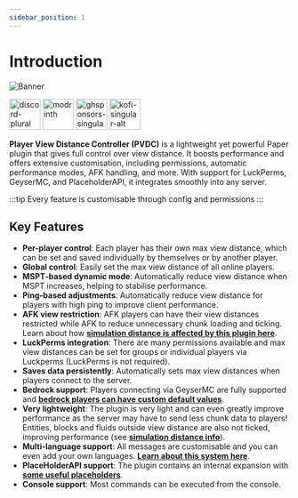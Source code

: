 ```yaml
---
sidebar_position: 1
---
```


# Introduction

![Banner](https://i.ibb.co/p1fVk8s/Banner-min.webp)
<p>
    <a style={{paddingRight: 0.5 + 'em'}} href="https://discord.gg/akbd8EPSgr"><img alt="discord-plural" height="56" src="https://cdn.jsdelivr.net/npm/@intergrav/devins-badges@3/assets/cozy/social/discord-plural_vector.svg" /></a>
    <a style={{paddingRight: 0.5 + 'em'}} href="https://modrinth.com/plugin/pvdc"><img alt="modrinth" height="56" src="https://cdn.jsdelivr.net/npm/@intergrav/devins-badges@3/assets/cozy/available/modrinth_vector.svg" /></a>
    <a style={{paddingRight: 0.5 + 'em'}} href="https://github.com/sponsors/Wyzebb"><img alt="ghsponsors-singular" height="56" src="https://cdn.jsdelivr.net/npm/@intergrav/devins-badges@3/assets/cozy/donate/ghsponsors-singular_64h.png" /></a>
    <a style={{paddingRight: 0.5 + 'em'}} href="https://ko-fi.com/wyzebb"><img alt="kofi-singular-alt" height="56" src="https://cdn.jsdelivr.net/npm/@intergrav/devins-badges@3/assets/cozy/donate/kofi-singular-alt_vector.svg" /></a>
</p>

**Player View Distance Controller (PVDC)** is a lightweight yet powerful Paper plugin that gives full control over view distance. It boosts performance and offers extensive customisation, including permissions, automatic performance modes, AFK handling, and more. With support for LuckPerms, GeyserMC, and PlaceholderAPI, it integrates smoothly into any server.

:::tip
Every feature is customisable through config and permissions
:::

## **Key Features**
- **Per-player control**: Each player has their own max view distance, which can be set and saved individually by themselves or by another player.
- **Global control**: Easily set the max view distance of all online players.
- **MSPT‑based dynamic mode**: Automatically reduce view distance when MSPT increases, helping to stabilise performance.
- **Ping‑based adjustments**: Automatically reduce view distance for players with high ping to improve client performance.
- **AFK view restriction**: AFK players can have their view distances restricted while AFK to reduce unnecessary chunk loading and ticking. Learn about how **[simulation distance is affected by this plugin here](./faqs/sim_distance.md)**.
- **LuckPerms integration**: There are many permissions available and max view distances can be set for groups or individual players via Luckperms (LuckPerms is not required).
- **Saves data persistently**: Automatically sets max view distances when players connect to the server.
- **Bedrock support**: Players connecting via GeyserMC are fully supported and **[bedrock players can have custom default values](../pvdc/config/config.yml.md)**.
- **Very lightweight**: The plugin is very light and can even greatly improve performance as the server may have to send less chunk data to players! Entities, blocks and fluids outside view distance are also not ticked, improving performance (see **[simulation distance info](./faqs/sim_distance.md)**).
- **Multi-language support**: All messages are customisable and you can even add your own languages. **[Learn about this system here](../pvdc/config/lang.md)**.
- **PlaceHolderAPI support**: The plugin contains an internal expansion with **[some useful placeholders](../pvdc/hooks/placeholderAPI.md)**.
- **Console support**: Most commands can be executed from the console.